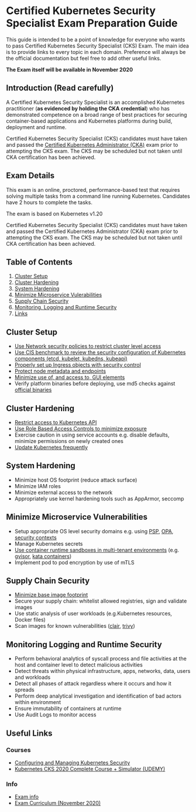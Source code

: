 # Certified Kubernetes Security Specialist Exam Preparation Guide

This guide is intended to be a point of knowledge for everyone who wants to pass Certified Kubernetes Security Specialist (CKS) Exam. 
The main idea is to provide links to every topic in each domain. Preference will always be the official documentation but feel free to add other useful links.

**The Exam itself will be available in November 2020**

## Introduction (Read carefully)

A Certified Kubernetes Security Specialist is an accomplished Kubernetes practitioner (**as evidenced by holding the CKA credential**) who has demonstrated competence on a broad range of best practices for securing container-based applications and Kubernetes platforms during build, deployment and runtime.

Certified Kubernetes Security Specialist (CKS) candidates must have taken and passed the [Certified Kubernetes Administrator (CKA)](https://www.cncf.io/certification/cka/) exam prior to attempting the CKS exam. The CKS may be scheduled but not taken until CKA certification has been achieved.

## Exam Details

This exam is an online, proctored, performance-based test that requires solving multiple tasks from a command line running Kubernetes. Candidates have 2 hours to complete the tasks.

The exam is based on Kubernetes v1.20

Certified Kubernetes Security Specialist (CKS) candidates must have taken and passed the Certified Kubernetes Administrator (CKA) exam prior to attempting the CKS exam. The CKS may be scheduled but not taken until CKA certification has been achieved.


## Table of Contents

1. [Cluster Setup](https://github.com/Evalle/CKS/blob/master/README.md#Cluster-Setup)
1. [Cluster Hardening](https://github.com/Evalle/CKS/blob/master/README.md#Cluster-Hardening)
1. [System Hardening](https://github.com/Evalle/CKS/blob/master/README.md#System-Hardening)
1. [Minimize Microservice Vulerabilities](https://github.com/Evalle/CKS/blob/master/README.md#Minimize-Microservice-Vulnerabilities)
1. [Supply Chain Security](https://github.com/Evalle/CKS/blob/master/README.md#Supply-Chain-Security)
1. [Monitoring, Logging and Runtime Security](https://github.com/Evalle/CKS/blob/master/README.md#Monitoring-Logging-and-Runtime-Security)
1. [Links](https://github.com/Evalle/CKS/blob/master/README.md#Links)

## Cluster Setup

- [Use Network security policies to restrict cluster level access](https://kubernetes.io/docs/concepts/services-networking/network-policies/)
- [Use CIS benchmark to review the security configuration of Kubernetes components (etcd, kubelet, kubedns, kubeapi)](https://github.com/aquasecurity/kube-bench)
- [Properly set up Ingress objects with security control](https://kubernetes.io/docs/concepts/services-networking/ingress/#tls)
- [Protect node metadata and endpoints](https://kubernetes.io/docs/tasks/administer-cluster/securing-a-cluster/#restricting-cloud-metadata-api-access)
- [Minimize use of, and access to, GUI elements](https://github.com/kubernetes/dashboard#getting-started)
- Verify platform binaries before deploying, use md5 checks against [official binaries](https://github.com/kubernetes/kubernetes/releases)

## Cluster Hardening

- [Restrict access to Kubernetes API](https://kubernetes.io/docs/reference/access-authn-authz/controlling-access/)
- [Use Role Based Access Controls to minimize exposure](https://kubernetes.io/docs/reference/access-authn-authz/rbac/)
- Exercise caution in using service accounts e.g. disable defaults, minimize permissions on newly created ones
- [Update Kubernetes frequently](https://kubernetes.io/docs/tasks/administer-cluster/kubeadm/kubeadm-upgrade/)

## System Hardening

- Minimize host OS footprint (reduce attack surface)
- Minimize IAM roles
- Minimize external access to the network
- Appropriately use kernel hardening tools such as AppArmor, seccomp

## Minimize Microservice Vulnerabilities

- Setup appropriate OS level security domains e.g. using [PSP](https://kubernetes.io/docs/concepts/policy/pod-security-policy/), [OPA](https://www.openpolicyagent.org/), [security contexts](https://kubernetes.io/docs/tasks/configure-pod-container/security-context/)
- Manage Kubernetes secrets
- [Use container runtime sandboxes in multi-tenant environments](https://kubernetes.io/docs/concepts/containers/runtime-class/) (e.g. [gvisor](https://gvisor.dev/), [kata containers](https://katacontainers.io/))
- Implement pod to pod encryption by use of mTLS

## Supply Chain Security

- [Minimize base image footprint](https://docs.docker.com/develop/develop-images/dockerfile_best-practices/)
- Secure your supply chain: whitelist allowed registries, sign and validate images
- Use static analysis of user workloads (e.g.Kubernetes resources, Docker files)
- Scan images for known vulnerabilities ([clair](https://coreos.com/clair/docs/latest/), [trivy](https://github.com/aquasecurity/trivy))

## Monitoring Logging and Runtime Security 

- Perform behavioral analytics of syscall process and file activities at the host and container level to detect malicious activities
- Detect threats within physical infrastructure, apps, networks, data, users and workloads
- Detect all phases of attack regardless where it occurs and how it spreads
- Perform deep analytical investigation and identification of bad actors within environment
- Ensure immutability of containers at runtime
- Use Audit Logs to monitor access

## Useful Links

### Courses
- [Configuring and Managing Kubernetes Security](https://app.pluralsight.com/library/courses/configuring-managing-kubernetes-security/table-of-contents)
- [Kubernetes CKS 2020 Complete Course + Simulator (UDEMY)](https://www.udemy.com/course/certified-kubernetes-security-specialist/)

### Info
- [Exam info](https://training.linuxfoundation.org/certification/certified-kubernetes-security-specialist/?utm_source=lftraining&utm_medium=pr&utm_campaign=cks0720)
- [Exam Curriculum (November 2020)](https://github.com/cncf/curriculum/blob/master/CKS_Curriculum_%20v1.19%20Coming%20Soon%20November%202020.pdf)



